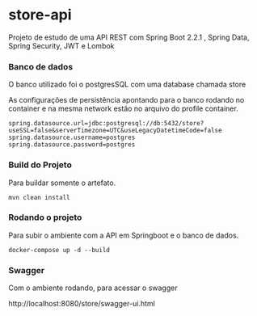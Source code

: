 # store-api
Projeto de estudo de uma API REST com Spring Boot 2.2.1 , Spring Data, Spring Security, JWT e Lombok


### Banco de dados

O banco utilizado foi o postgresSQL com uma database chamada store

As configurações de persistência apontando para o banco rodando no container e na mesma network estão no arquivo do profile container.

```console
spring.datasource.url=jdbc:postgresql://db:5432/store?useSSL=false&serverTimezone=UTC&useLegacyDatetimeCode=false
spring.datasource.username=postgres
spring.datasource.password=postgres
```

### Build do Projeto

Para buildar somente o artefato.
```console
mvn clean install
```

### Rodando o projeto

Para subir o ambiente com a API em Springboot e o banco de dados.

```console
docker-compose up -d --build
```

### Swagger

Com o ambiente rodando, para acessar o swagger

http://localhost:8080/store/swagger-ui.html
